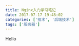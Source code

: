 ```yaml
---
title: Nginx入门学习笔记
date: 2017-07-17 19:48:02
categories: ['技术', '后端技术']
tags: ['服务器']
---
```


Hello
